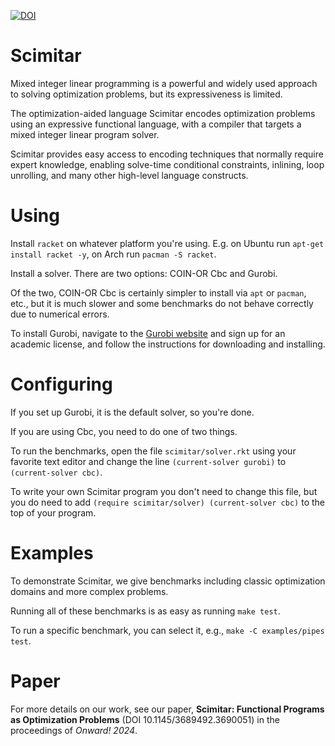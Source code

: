 [![DOI](https://zenodo.org/badge/838439044.svg)](https://zenodo.org/doi/10.5281/zenodo.13625531)

# Scimitar

Mixed integer linear programming is a powerful and widely used approach to solving optimization problems, but its expressiveness is limited.

The optimization-aided language Scimitar encodes optimization problems using an expressive functional language, with a compiler that targets a mixed integer linear program solver.

Scimitar provides easy access to encoding techniques that normally require expert knowledge, enabling solve-time conditional constraints, inlining, loop unrolling, and many other high-level language constructs.

# Using

Install `racket` on whatever platform you're using.  E.g. on Ubuntu run `apt-get install racket -y`, on Arch run `pacman -S racket`.

Install a solver.  There are two options: COIN-OR Cbc and Gurobi.

Of the two, COIN-OR Cbc is certainly simpler to install via `apt` or `pacman`, etc., but it is much slower and some benchmarks do not behave correctly due to numerical errors.

To install Gurobi, navigate to the [Gurobi website](https://www.gurobi.com) and sign up for an academic license, and follow the instructions for downloading and installing.

# Configuring

If you set up Gurobi, it is the default solver, so you're done.

If you are using Cbc, you need to do one of two things.

To run the benchmarks, open the file `scimitar/solver.rkt` using your favorite text editor and change the line `(current-solver gurobi)` to `(current-solver cbc)`.

To write your own Scimitar program you don't need to change this file, but you do need to add `(require scimitar/solver) (current-solver cbc)` to the top of your program.


# Examples

To demonstrate Scimitar, we give benchmarks including classic optimization domains and more complex problems.

Running all of these benchmarks is as easy as running `make test`.  

To run a specific benchmark, you can select it, e.g., `make -C examples/pipes test`.

# Paper

For more details on our work, see our paper, **Scimitar: Functional Programs as Optimization Problems** (DOI 10.1145/3689492.3690051) in the proceedings of *Onward! 2024*.
